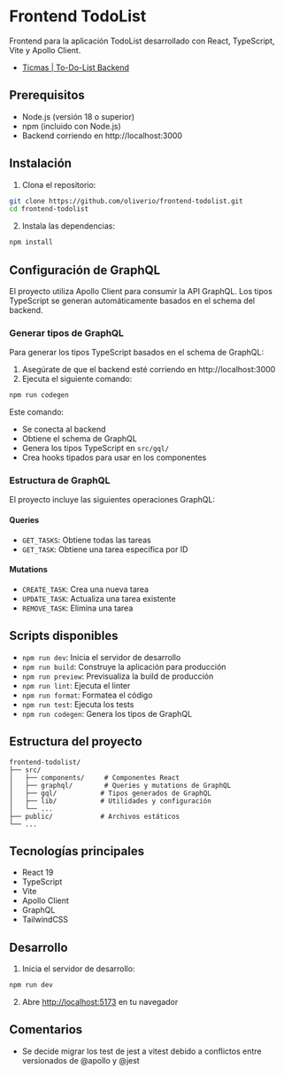 # Frontend TodoList

Frontend para la aplicación TodoList desarrollado con React, TypeScript, Vite y Apollo Client.

- [Ticmas | To-Do-List Backend](https://github.com/oliveralbo/be-to-do-list)

## Prerequisitos

- Node.js (versión 18 o superior)
- npm (incluido con Node.js)
- Backend corriendo en http://localhost:3000

## Instalación

1. Clona el repositorio:

```bash
git clone https://github.com/oliverio/frontend-todolist.git
cd frontend-todolist
```

2. Instala las dependencias:

```bash
npm install
```

## Configuración de GraphQL

El proyecto utiliza Apollo Client para consumir la API GraphQL. Los tipos TypeScript se generan automáticamente basados en el schema del backend.

### Generar tipos de GraphQL

Para generar los tipos TypeScript basados en el schema de GraphQL:

1. Asegúrate de que el backend esté corriendo en http://localhost:3000
2. Ejecuta el siguiente comando:

```bash
npm run codegen
```

Este comando:

- Se conecta al backend
- Obtiene el schema de GraphQL
- Genera los tipos TypeScript en `src/gql/`
- Crea hooks tipados para usar en los componentes

### Estructura de GraphQL

El proyecto incluye las siguientes operaciones GraphQL:

#### Queries

- `GET_TASKS`: Obtiene todas las tareas
- `GET_TASK`: Obtiene una tarea específica por ID

#### Mutations

- `CREATE_TASK`: Crea una nueva tarea
- `UPDATE_TASK`: Actualiza una tarea existente
- `REMOVE_TASK`: Elimina una tarea

## Scripts disponibles

- `npm run dev`: Inicia el servidor de desarrollo
- `npm run build`: Construye la aplicación para producción
- `npm run preview`: Previsualiza la build de producción
- `npm run lint`: Ejecuta el linter
- `npm run format`: Formatea el código
- `npm run test`: Ejecuta los tests
- `npm run codegen`: Genera los tipos de GraphQL

## Estructura del proyecto

```
frontend-todolist/
├── src/
│   ├── components/     # Componentes React
│   ├── graphql/        # Queries y mutations de GraphQL
│   ├── gql/           # Tipos generados de GraphQL
│   ├── lib/           # Utilidades y configuración
│   └── ...
├── public/            # Archivos estáticos
└── ...
```

## Tecnologías principales

- React 19
- TypeScript
- Vite
- Apollo Client
- GraphQL
- TailwindCSS

## Desarrollo

1. Inicia el servidor de desarrollo:

```bash
npm run dev
```

2. Abre [http://localhost:5173](http://localhost:5173) en tu navegador

## Comentarios

- Se decide migrar los test de jest a vitest debido a conflictos entre versionados de @apollo y @jest

